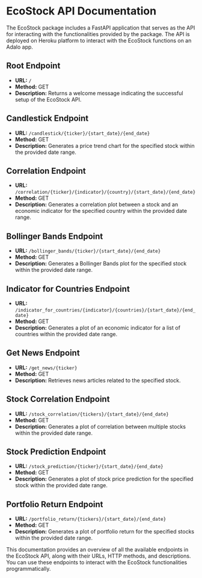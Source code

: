 # EcoStock API Documentation

The EcoStock package includes a FastAPI application that serves as the API for interacting with the functionalities provided by the package. The API is deployed on Heroku platform to interact with the EcoStock functions on an Adalo app.

## Root Endpoint

- **URL:** `/`
- **Method:** GET
- **Description:** Returns a welcome message indicating the successful setup of the EcoStock API.

## Candlestick Endpoint

- **URL:** `/candlestick/{ticker}/{start_date}/{end_date}`
- **Method:** GET
- **Description:** Generates a price trend chart for the specified stock within the provided date range.

## Correlation Endpoint

- **URL:** `/correlation/{ticker}/{indicator}/{country}/{start_date}/{end_date}`
- **Method:** GET
- **Description:** Generates a correlation plot between a stock and an economic indicator for the specified country within the provided date range.

## Bollinger Bands Endpoint

- **URL:** `/bollinger_bands/{ticker}/{start_date}/{end_date}`
- **Method:** GET
- **Description:** Generates a Bollinger Bands plot for the specified stock within the provided date range.

## Indicator for Countries Endpoint

- **URL:** `/indicator_for_countries/{indicator}/{countries}/{start_date}/{end_date}`
- **Method:** GET
- **Description:** Generates a plot of an economic indicator for a list of countries within the provided date range.

## Get News Endpoint

- **URL:** `/get_news/{ticker}`
- **Method:** GET
- **Description:** Retrieves news articles related to the specified stock.

## Stock Correlation Endpoint

- **URL:** `/stock_correlation/{tickers}/{start_date}/{end_date}`
- **Method:** GET
- **Description:** Generates a plot of correlation between multiple stocks within the provided date range.

## Stock Prediction Endpoint

- **URL:** `/stock_prediction/{ticker}/{start_date}/{end_date}`
- **Method:** GET
- **Description:** Generates a plot of stock price prediction for the specified stock within the provided date range.

## Portfolio Return Endpoint

- **URL:** `/portfolio_return/{tickers}/{start_date}/{end_date}`
- **Method:** GET
- **Description:** Generates a plot of portfolio return for the specified stocks within the provided date range.

This documentation provides an overview of all the available endpoints in the EcoStock API, along with their URLs, HTTP methods, and descriptions. You can use these endpoints to interact with the EcoStock functionalities programmatically.
